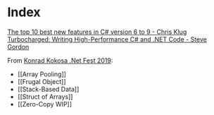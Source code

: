 # Index
[The top 10 best new features in C# version 6 to 9  - Chris Klug](https://www.youtube.com/watch?v=hIQa7SsWYUE)
[Turbocharged: Writing High-Performance C# and .NET Code - Steve Gordon](https://www.youtube.com/watch?v=CwISe8blq38&t=2007s)

From [Konrad Kokosa .Net Fest 2019](https://www.youtube.com/watch?v=3r6gbZFRDHs):
- [[Array Pooling]]
- [[Frugal Object]]
- [[Stack-Based Data]]
- [[Struct of Arrays]]
- [[Zero-Copy WIP]]